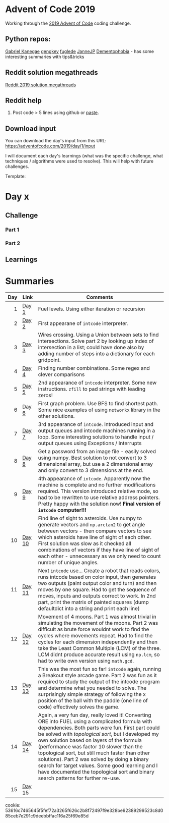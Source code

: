 # Advent of Code 2019

Working through the [2019 Advent of Code](https://adventofcode.com/2019) coding challenge.

## Python repos:

[Gabriel Kanegae](https://github.com/KanegaeGabriel/advent-of-code-2019)
[gengkev](https://github.com/gengkev/adventofcode-2019)
[fuglede](https://github.com/fuglede/adventofcode/tree/master/2019)
[JanneJP](https://github.com/JanneJP/Advent-of-Code-2019)
[Dementophobia](https://github.com/Dementophobia/advent-of-code-2019) - has some interesting summaries with tips&tricks

## Reddit solution megathreads

[Reddit 2019 solution megathreads](https://www.reddit.com/r/adventofcode/wiki/solution_megathreads#wiki_december_2019)

## Reddit help

1. Post code > 5 lines using github or [paste](https://topaz.github.io/paste/).

## Download input

You can download the day's input from this URL: https://adventofcode.com/2019/day/1/input

I will document each day's learnings (what was the specific challenge, what techniques / algorithms were used to resolve). This will help with future challenges.

Template:

# Day x

## Challenge

### Part 1

### Part 2

## Learnings

# Summaries

|  Day | Link               | Comments                                                                                                                                                                                                           |
| ---: | ------------------ | ------------------------------------------------------------------------------------------------------------------------------------------------------------------------------------------------------------------ |
|    1 | [Day 1](2019_1.md) | Fuel levels. Using either iteration or recursion                                                                                                                                                                   |
|    2 | [Day 2](2019_2.md) | First appearane of `intcode` interpreter.                                                                                                                                                                          |
|    3 | [Day 3](2019_3.md) | Wires crossing. Using a Union between sets to find intersections. Solve part 2 by looking up index of intersection in a list; could have done also by adding number of steps into a dictionary for each gridpoint. |
|    4 | [Day 4](2019_4.md) | Finding number combinations. Some regex and clever comparisons                                                                                                                                                     |
|    5 | [Day 5](2019_5.md) | 2nd appearance of `intcode` interpreter. Some new instructions. `zfill` to pad strings with leading zeros!                                                                                                         |
|    6 | [Day 6](2019_6.md) | First graph problem. Use BFS to find shortest path. Some nice examples of using `networkx` library in the other solutions.                                                                                         |
|    7 | [Day 7](2019_7.md) | 3rd appearance of `intcode`. Introduced input and output queues and intcode machines running in a loop. Some interesting solutions to handle input / output queues using Exceptions / Interrupts                   |
| 8 | [Day 8](2019_8.md) | Get a password from an image file - easily solved using numpy. Best solution to not convert to 3 dimensional array, but use a 2 dimensional array and only convert to 3 dimensions at the end. |
| 9 | [Day 9](2019_9.md) | 4th appearance of `intcode`. Apparently now the machine is complete and no further modifications required. This version introduced relative mode, so had to be rewritten to use relative address pointers. Pretty happy with the solution now! **Final version of `intcode` computer!!!**|
| 10 | [Day 10](2019_10.md) | Find line of sight to asteroids. Use numpy to generate vectors and `np.arctan2` to get angle between vectors - then compare vectors to see which asteroids have line of sight of each other. First solution was slow as it checked all combinations of vectors if they have line of sight of each other - unnecessary as we only need to count number of unique angles. |
| 11 | [Day 11](2019_11.md) | Next `intcode` use... Create a robot that reads colors, runs intcode based on color input, then generates two outputs (paint output color and turn) and then moves by one square. Had to get the sequence of moves, inputs and outputs correct to work. In 2nd part, print the matrix of painted squares (dump defaultdict into a string and print each line) |
| 12 | [Day 12](2019_12.md) | Movement of 4 moons. Part 1 was almost trivial in simulating the movement of the moons. Part 2 was difficult as brute force wouldnt work to find the cycles where movements repeat. Had to find the cycles for each dimension independently and then take the Least Common Multiple (LCM) of the three. LCM didnt produce accurate result using `np.lcm`, so had to write own version using `math.gcd`.  |
| 13 | [Day 13](2019_13.md) | This was the most fun so far! `intcode` again, running a Breakout style arcade game. Part 2 was fun as it required to study the output of the intcode program and determine what you needed to solve. The surprisingly simple strategy of following the x position of the ball with the paddle (one line of code) effectively solves the game. |
| 14 | [Day 14](2019_14.md) | Again, a very fun day, really loved it! Converting ORE into FUEL using a complicated formula with dependencies. Both parts were fun. First part could be solved with _topological sort_, but I developed my own solution based on layers of the formula (performance was factor 10 slower than the topological sort, but still much faster than other solutions). Part 2 was solved by doing a binary search for target values. Some good learning and I have documented the topological sort and binary search patterns for further re-use. |
| 15 | [Day 15](2019_15.md) |  |


cookie: 53616c7465645f5fef72a3265f626c2b8f72497f9e328be92389299523c8d085ceb7e291c9deebbffac116a25f69e85d
